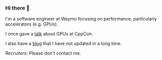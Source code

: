 ### Hi there 👋

I'm a software engineer at Waymo focusing on performance, particularly accelerators (e.g. GPUs).

I once gave a [talk](https://www.youtube.com/watch?v=KHa-OSrZPGo) about GPUs at CppCon.

I also have a [blog](http://jlebar.com) that I have not updated in a long time.

*Recruiters:* Please don't contact me.
